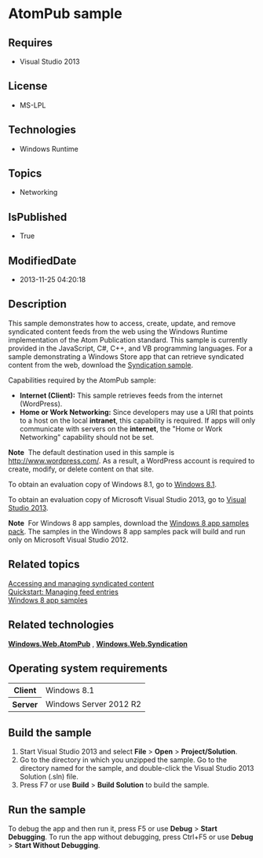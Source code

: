 # AtomPub sample
## Requires
* Visual Studio 2013
## License
* MS-LPL
## Technologies
* Windows Runtime
## Topics
* Networking
## IsPublished
* True
## ModifiedDate
* 2013-11-25 04:20:18
## Description

<div id="mainSection">
<p>This sample demonstrates how to access, create, update, and remove syndicated content feeds from the web using the Windows Runtime implementation of the Atom Publication standard. This sample is currently provided in the JavaScript, C#, C&#43;&#43;, and VB programming
 languages. For a sample demonstrating a Windows Store app that can retrieve syndicated content from the web, download the
<a href="http://go.microsoft.com/fwlink/p/?linkid=245062">Syndication sample</a>.</p>
<p>Capabilities required by the AtomPub sample:</p>
<ul>
<li><b>Internet (Client):</b> This sample retrieves feeds from the internet (WordPress).
</li><li><b>Home or Work Networking:</b> Since developers may use a URI that points to a host on the local
<b>intranet</b>, this capability is required. If apps will only communicate with servers on the
<b>internet</b>, the &quot;Home or Work Networking&quot; capability should not be set. </li></ul>
<p></p>
<p class="note"><b>Note</b>&nbsp;&nbsp;The default destination used in this sample is <a href="http://go.microsoft.com/fwlink/p/?LinkId=246567">
http://www.wordpress.com/</a>. As a result, a WordPress account is required to create, modify, or delete content on that site.</p>
<p>To obtain an evaluation copy of Windows&nbsp;8.1, go to <a href="http://go.microsoft.com/fwlink/p/?linkid=301696">
Windows&nbsp;8.1</a>.</p>
<p>To obtain an evaluation copy of Microsoft Visual Studio&nbsp;2013, go to <a href="http://go.microsoft.com/fwlink/p/?linkid=301697">
Visual Studio&nbsp;2013</a>.</p>
<p></p>
<p class="note"><b>Note</b>&nbsp;&nbsp;For Windows&nbsp;8 app samples, download the <a href="http://go.microsoft.com/fwlink/p/?LinkId=301698">
Windows&nbsp;8 app samples pack</a>. The samples in the Windows&nbsp;8 app samples pack will build and run only on Microsoft Visual Studio&nbsp;2012.</p>
<p></p>
<h2><a id="related_topics"></a>Related topics</h2>
<dl><dt><a href="http://msdn.microsoft.com/library/windows/apps/hh452973">Accessing and managing syndicated content</a>
</dt><dt><a href="http://msdn.microsoft.com/library/windows/apps/hh700368">Quickstart: Managing feed entries</a>
</dt><dt><a href="http://go.microsoft.com/fwlink/p/?LinkID=227694">Windows 8 app samples</a>
</dt></dl>
<h2>Related technologies</h2>
<a href="http://msdn.microsoft.com/library/windows/apps/br210609"><b>Windows.Web.AtomPub</b></a> ,
<a href="http://msdn.microsoft.com/library/windows/apps/br243632"><b>Windows.Web.Syndication</b></a>
<h2>Operating system requirements</h2>
<table>
<tbody>
<tr>
<th>Client</th>
<td><dt>Windows&nbsp;8.1 </dt></td>
</tr>
<tr>
<th>Server</th>
<td><dt>Windows Server&nbsp;2012&nbsp;R2 </dt></td>
</tr>
</tbody>
</table>
<h2>Build the sample</h2>
<p></p>
<ol>
<li>Start Visual Studio&nbsp;2013 and select <b>File</b> &gt; <b>Open</b> &gt; <b>Project/Solution</b>.
</li><li>Go to the directory in which you unzipped the sample. Go to the directory named for the sample, and double-click the Visual Studio&nbsp;2013 Solution (.sln) file.
</li><li>Press F7 or use <b>Build</b> &gt; <b>Build Solution</b> to build the sample. </li></ol>
<p></p>
<h2>Run the sample</h2>
<p>To debug the app and then run it, press F5 or use <b>Debug</b> &gt; <b>Start Debugging</b>. To run the app without debugging, press Ctrl&#43;F5 or use
<b>Debug</b> &gt; <b>Start Without Debugging</b>.</p>
</div>
